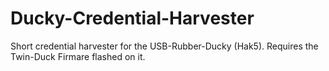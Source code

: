 # Ducky-Credential-Harvester
Short credential harvester for the USB-Rubber-Ducky (Hak5). Requires the Twin-Duck Firmare flashed on it.
